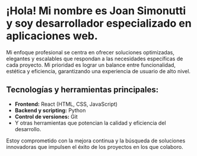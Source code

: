  <h1>¡Hola! Mi nombre es Joan Simonutti y soy desarrollador especializado en aplicaciones web.</h1>
    <p>Mi enfoque profesional se centra en ofrecer soluciones optimizadas, elegantes y escalables que respondan a las necesidades específicas de cada proyecto. Mi prioridad es lograr un balance entre funcionalidad, estética y eficiencia, garantizando una experiencia de usuario de alto nivel.</p>
    <h2>Tecnologías y herramientas principales:</h2>
    <ul>
        <li><strong>Frontend:</strong> React (HTML, CSS, JavaScript)</li>
        <li><strong>Backend y scripting:</strong> Python</li>
        <li><strong>Control de versiones:</strong> Git</li>
        <li>Y otras herramientas que potencian la calidad y eficiencia del desarrollo.</li>
    </ul>
    <p>Estoy comprometido con la mejora continua y la búsqueda de soluciones innovadoras que impulsen el éxito de los proyectos en los que colaboro.</p>
